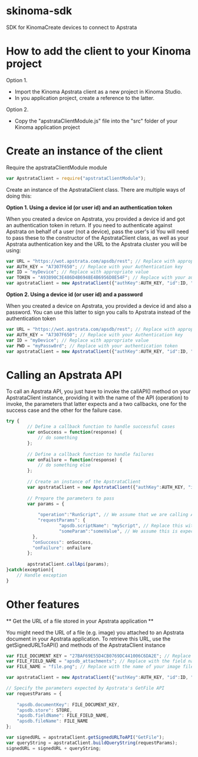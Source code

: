 skinoma-sdk
==========

SDK for KinomaCreate devices to connect to Apstrata

How to add the client to your Kinoma project
============================================

Option 1.  
* Import the Kinoma Apstrata client as a new project in Kinoma Studio. 
* In you application project, create a reference to the latter.

Option 2.
* Copy the "apstrataClientModule.js" file into the "src" folder of your Kinoma application project

Create an instance of the client
================================

Require the apstrataClientModule module

```javascript
var ApstrataClient = require("apstrataClientModule");
```
Create an instance of the ApstrataClient class. There are multiple ways of doing this:


**Option 1. Using a device id (or user id) and an authentication token**

When you created a device on Apstrata, you provided a device id and got an authentication token in return.
If you need to authenticate against Apstrata on behalf of a user (not a device), pass the user's id
You will need to pass these to the constructor of the ApstrataClient class, as well as your Apstrata authentication
key and the URL to the Apstrata cluster you will be using:

```javascript
var URL = "https://wot.apstrata.com/apsdb/rest"; // Replace with appropriate URL if needed
var AUTH_KEY = "A7307F650"; // Replace with your Authentication key
var ID = "myDevice"; // Replace with appropriate value
var TOKEN = "A93890C3E486D4B6948E4B6956D8E54F"; // Replace with your authentication token
var apstrataClient = new ApstrataClient({"authKey":AUTH_KEY, "id":ID, "token":TOKEN, "url":URL});
```

**Option 2. Using a device id (or user id) and a password**

When you created a device on Apstrata, you provided a device id and also a password. You can use this latter
to sign you calls to Apstrata instead of the authentication token

```javascript
var URL = "https://wot.apstrata.com/apsdb/rest"; // Replace with appropriate URL if needed
var AUTH_KEY = "A7307F650"; // Replace with your Authentication key
var ID = "myDevice"; // Replace with appropriate value
var PWD = "myPassw0rd"; // Replace with your authentication token
var apstrataClient = new ApstrataClient({"authKey":AUTH_KEY, "id":ID, "password":PWD, "url":URL});
```
Calling an Apstrata API
======================

To call an Apstrata API, you just have to invoke the callAPI() method on your ApstrataClient instance, providing it with the name of the API (operation) to invoke, the parameters that latter expects and a two callbacks, one for the success case and the other for the failure case.

```javascript
try {
        // Define a callback function to handle successful cases
    	var onSuccess = function(response) {
			// do something
		};
			     
		// Define a callback function to handle failures     
		var onFailure = function(response) {
			// do something else    
		};
		        
		// Create an instance of the ApstrataClient   
		var apstrataClient = new ApstrataClient({"authKey":AUTH_KEY, "id":ID, "token":TOKEN, "url":URL});
	      
		// Prepare the parameters to pass
		var params = {
	            	
			"operation":"RunScript", // We assume that we are calling Apstrata's RunScript API
			"requestParams": {
					"apsdb.scriptName": "myScript", // Replace this with the name of one of your Apstrata scripts 
					"someParam":"someValue", // We assume this is expected by "myScript"
		  },
		  "onSuccess": onSuccess,
		  "onFailure": onFailure
	    };
	            	
	    apstrataClient.callApi(params);
}catch(exception){
  	// Handle exception
}
```
Other features
==============

** Get the URL of a file stored in your Apstrata application **

You might need the URL of a file (e.g. image) you attached to an Apstrata document in your Apstrata application. To retrieve this URL, use the getSignedURLToAPI() and methods of the ApstrataClient instance

```javascript
var FILE_DOCUMENT_KEY = "27BAF69E55D4CB0769DC441006C6DA2E"; // Replace with the key (identifier) of your document
var FILE_FIELD_NAME = "apsdb_attachments"; // Replace with the field name that holds the image file
var FILE_NAME = "file.png"; // Replace with the name of your image file

var apstrataClient = new ApstrataClient({"authKey":AUTH_KEY, "id":ID, "password":PWD, "url":URL});

// Specify the parameters expected by Apstrata's GetFile API
var requestParams = {
	
	"apsdb.documentKey": FILE_DOCUMENT_KEY,
	"apsdb.store": STORE,
	"apsdb.fieldName": FILE_FIELD_NAME,
	"apsdb.fileName": FILE_NAME
};

var signedURL = apstrataClient.getSignedURLToAPI("GetFile");
var queryString = apstrataClient.buildQueryString(requestParams);
signedURL = signedURL + queryString;
```


